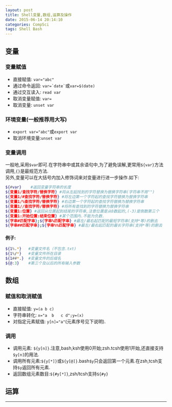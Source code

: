 ```yaml
---
layout: post
title: Shell变量,数组,运算及操作
date: 2015-06-14 20:14:10
categories: CompSci
tags: Shell Bash
---
```


## 变量
### 变量赋值
- 直接赋值: `var="abc"`
- 通过命令返回: `` var=`date` ``或`var=$(date)`
- 通过交互读入: `read var`
- 取消变量赋值: `var=`
- 取消变量: `unset var`

### 环境变量(一般推荐用大写)
- `export var="abc"`或`export var`
- 取消环境变量:`unset var`

### 变量调用
一般地,采用`$var`即可.在字符串中或其余语句中,为了避免误解,更常用`${var}`方法调用,`{}`是最规范方法.  
另外,变量可以在大括号内加入修饰词来对变量进行进一步操作.如下:  

~~~ bash
${#var}    #返回变量字符串的长度
${变量1/查找字符/替换字符} #将从左起找到的字符替换为替换字符串(字符串不用"")
${变量1/#查找字符/替换字符} #将左边第一个字符起的查找字符替换为替换字符串
${变量1/%查找字符/替换字符} #右边第一个字符起的查找字符替换为替换字符串
${变量1//查找字符/替换字符} #将所有查找到的字符替换为替换字符串
${变量1:位置} #返回从位置起到结尾的字符串,注意位置是从0数起的,(-3)是倒数第三个
${变量1:开始位置:结束位置} #某个范围内.不能为负数.
${字串#匹配字串};${字串%匹配字串} #最左/最右起匹配的最短字符串(支持*等)的删去
${字串##匹配字串};${字串%%匹配字串} #最左/最右起匹配的最长字符串(支持*等)的删去
~~~
#### 例子:

~~~ bash
${1%.*}   #变量文件名（不包含.txt)
${1%/*}   #变量文件所在目录
${1##*.}  #变量文件的后缀名
${@:3}    #第三个及以后的所有输入参数
~~~

## 数组
### 赋值和取消赋值
- 直接赋值: `y=(a b c)`
- 字符串转化: `x="a  b	c d";y=(x)`
- 对指定元素赋值: `y[n]="a"`(元素序号见下说明).

### 调用
- 调用元素: `${y[n]}`.注意,bash,ksh使用0开始;zsh.tcsh使用1开始,还直接支持`$y[n]`的用法.
- 调用所有元素:`${y[*]}`或`${y[@]}`.bash`$y`只会返回第一个元素.在zsh,tcsh支持`$y`返回所有元素.
- 返回数组元素数目:`${#y[*]}`,zsh/tcsh支持`${#y}`

## 运算


---
